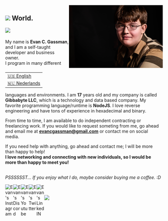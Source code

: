<img src="/assets/pfp.png" style="height: 200px;" align="right">

<table align="right">
 <tr><td><a href="README.md">🇺🇸 English</a></td></tr>
 <tr><td><a href="README_NL.md">🇳🇱 Nederlands</a></td></tr>
</table>

## <img src="https://media.giphy.com/media/u3NqET5KZHkOs/giphy.gif" width="75px"> World.
![](https://visitor-badge.glitch.me/badge?page_id=evancgassman.evancgassman)<br>
<br>
My name is **Evan C. Gassman**, and I am a self-taught developer and business owner.<br>
I program in many different languages and environments. I am **17** years old and my company is called **Gibbabyte LLC**, which is a technology and data based company. My favorite programming language/runtime is **NodeJS**. I love reverse engineering and have tons of experience in hexadecimal and binary.<br>

From time to time, I am available to do independent contracting or freelancing work. If you would like to request someting from me, go ahead and email me at **evancgassman@gmail.com** or contact me on social media.

If you need help with anything, go ahead and contact me; I will be more than happy to help!<br>
**I love networking and connecting with new individuals, so I would be more than happy to meet you!**<br><br>

*PSSSSSST... If you enjoy what I do, maybe consider buying me a coffee. :D*

<a href="https://www.instagram.com/evan.gassman/">
  <img align="left" alt="Evan's Instagram" width="25px" src="https://raw.githubusercontent.com/hussainweb/hussainweb/main/icons/instagram.png" />
</a>
<a href="https://discord.gg/z5gteypf3p">
  <img align="left" alt="Evan's Discord" width="25px" src="https://raw.githubusercontent.com/peterthehan/peterthehan/master/assets/discord.svg" />
</a>
<a href="https://discord.gg/z5gteypf3p">
  <img align="left" alt="Evan's Youtube" width="25px" src="https://raw.githubusercontent.com/peterthehan/peterthehan/master/assets/youtube.svg" />
</a>
<a href="https://www.youtube.com/channel/UCCsA1-rG1FvNpF8Vc0h7MqQ">
  <img align="left" alt="Evan's Twitter" width="25px" src="https://raw.githubusercontent.com/peterthehan/peterthehan/master/assets/twitter.svg" />
</a>
<a href="https://www.linkedin.com/in/evan-gassman-b35256221/">
  <img align="left" alt="Evan's LinkedIN" width="25px" src="https://raw.githubusercontent.com/peterthehan/peterthehan/master/assets/linkedin.svg" />
</a>
<br><br>
<a href='https://ko-fi.com/evangassman' target='_blank' style="float: left;"><img height='35' style='border:0px;height:46px;' src='https://az743702.vo.msecnd.net/cdn/kofi3.png?v=0' border='0'></a>
